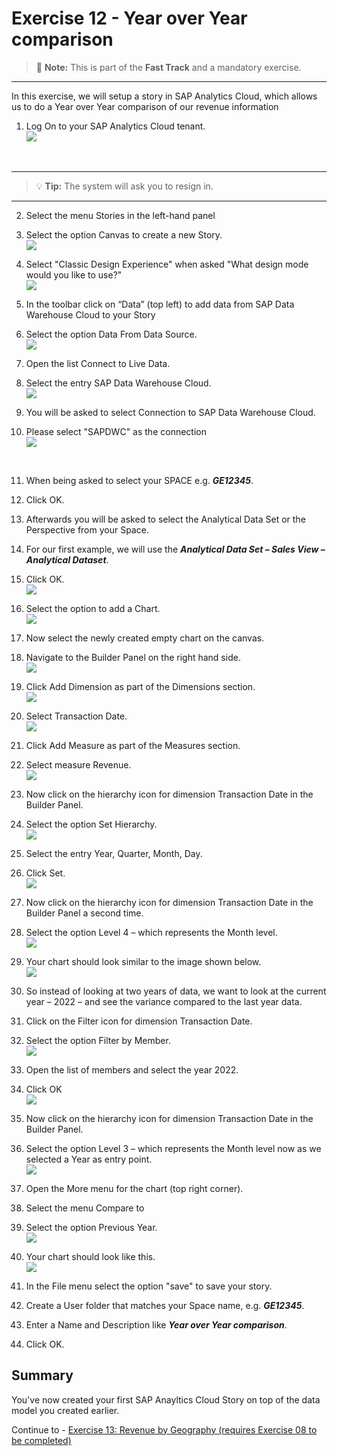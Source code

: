 # Exercise 12 - Year over Year comparison

> :memo: **Note:** This is part of the <strong>Fast Track</strong> and a mandatory exercise.

---

In this exercise, we will setup a story in SAP Analytics Cloud, which allows us to do a Year over Year comparison
of our revenue information

1. Log On to your SAP Analytics Cloud tenant.
<br>![](images/00_00_0221.png) 
<br>

---

>:bulb: **Tip:** The system will ask you to resign in.

---

2. Select the menu Stories in the left-hand panel

3. Select the option Canvas to create a new Story.
<br>![](images/00_00_0201.png) 

4. Select "Classic Design Experience" when asked "What design mode would you like to use?"
<br>![](images/00_00_0222.png) 

5. In the toolbar click on “Data” (top left) to add data from SAP Data Warehouse Cloud to your Story
6. Select the option Data From Data Source.
<br>![](images/00_00_0204.png) 

7. Open the list Connect to Live Data.
8. Select the entry SAP Data Warehouse Cloud.
<br>![](images/00_00_0205.png) 

9. You will be asked to select Connection to SAP Data Warehouse Cloud.
10. Please select "SAPDWC" as the connection 
<br>![](images/00_00_0700.png)
<br>

11. When being asked to select your SPACE e.g. ***GE12345***.
12. Click OK. 
13. Afterwards you will be asked to select the Analytical Data Set or the Perspective from your Space.
14. For our first example, we will use the ***Analytical Data Set – Sales View – Analytical Dataset***.
15. Click OK.
<br>![](images/00_00_0208.png) 

16. Select the option to add a Chart.
<br>![](images/00_00_0207.png) 

17. Now select the newly created empty chart on the canvas.
18. Navigate to the Builder Panel on the right hand side.
<br>![](images/00_00_0203.png) 


19. Click Add Dimension as part of the Dimensions section.
<br>![](images/00_00_0209.png) 

20. Select Transaction Date.
<br>![](images/00_00_0202.png) 

21. Click Add Measure as part of the Measures section.
22. Select measure Revenue.
<br>![](images/00_00_0210.png) 

23. Now click on the hierarchy icon for dimension Transaction Date in the Builder Panel.
24. Select the option Set Hierarchy.
<br>![](images/00_00_0212.png) 

25. Select the entry Year, Quarter, Month, Day.
26. Click Set.
<br>![](images/00_00_0211.png) 

27. Now click on the hierarchy icon for dimension Transaction Date in the Builder Panel a second time.
28. Select the option Level 4 – which represents the Month level.
<br>![](images/00_00_0213.png)

29. Your chart should look similar to the image shown below.
<br>![](images/00_00_0214.png) 

30. So instead of looking at two years of data, we want to look at the current year – 2022 – and see the variance
compared to the last year data.
31. Click on the Filter icon for dimension Transaction Date.
32. Select the option Filter by Member.
<br>![](images/00_00_0215.png) 

33. Open the list of members and select the year 2022.
34. Click OK
<br>![](images/00_00_0216_2.png) 


35. Now click on the hierarchy icon for dimension Transaction Date in the Builder Panel.
36. Select the option Level 3 – which represents the Month level now as we selected a Year as entry point.
<br>![](images/00_00_0217.png) 

37. Open the More menu for the chart (top right corner).
38. Select the menu Compare to
39. Select the option Previous Year.
<br>![](images/00_00_0218.png) 

40. Your chart should look like this.
<br>![](images/00_00_0219.png) 

41. In the File menu select the option "save" to save your story.
42. Create a User folder that matches your Space name,  e.g. ***GE12345***.
43. Enter a Name and Description like ***Year over Year comparison***.
44. Click OK.

## Summary

You've now created your first SAP Anayltics Cloud Story on top of the data model you created earlier. 

Continue to - [Exercise 13: Revenue by Geography (requires Exercise 08 to be completed) ](../ex13/README.md)
